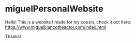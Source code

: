 # miguelPersonalWebsite

Hello! This is a website I made for my cousin, check it out here: https://www.miguelblancotheactor.com/index.html

Thanks!
